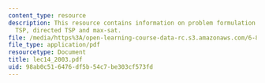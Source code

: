 ```yaml
---
content_type: resource
description: This resource contains information on problem formulation amd metric
  TSP, directed TSP and max-sat.
file: /media/https%3A/open-learning-course-data-rc.s3.amazonaws.com/6-854j-advanced-algorithms-fall-2005/98ab0c516476df5b54c7be303cf573fd_lec14_2003.pdf
file_type: application/pdf
resourcetype: Document
title: lec14_2003.pdf
uid: 98ab0c51-6476-df5b-54c7-be303cf573fd
---
```

